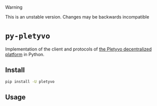 > [!WARNING] 
> This is an unstable version. Changes may be backwards incompatible

# `py-pletyvo`

Implementation of the client and protocols of [the Pletyvo decentralized platform](https://pletyvo.osyah.com/) in Python.

## Install

```bash
pip install -U pletyvo
```

## Usage

```

```